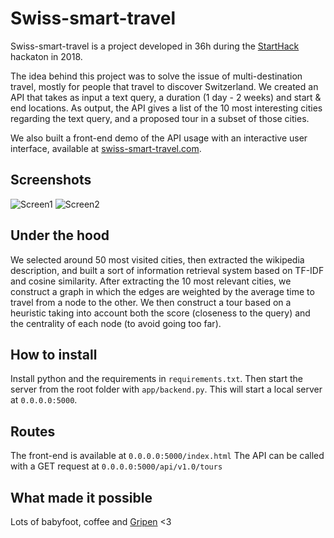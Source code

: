 # Swiss-smart-travel

Swiss-smart-travel is a project developed in 36h during the [StartHack](http://starthack.ch/) hackaton in 2018.

The idea behind this project was to solve the issue of multi-destination travel, mostly for people that travel to discover Switzerland.
We created an API that takes as input a text query, a duration (1 day - 2 weeks) and start & end locations. 
As output, the API gives a list of the 10 most interesting cities regarding the text query, and a proposed tour in a subset of those cities.

We also built a front-end demo of the API usage with an interactive user interface, available at [swiss-smart-travel.com](http://swiss-smart-travel.com/).

## Screenshots
![Screen1](https://i.imgur.com/VbZag2V.jpg)
![Screen2](https://i.imgur.com/84y1ziJ.jpg)

## Under the hood
We selected around 50 most visited cities, then extracted the wikipedia description, and built a sort of information retrieval system based on TF-IDF and cosine similarity. After extracting the 10 most relevant cities, we construct a graph in which the edges are weighted by the average time to travel from a node to the other. We then construct a tour based on a heuristic taking into account both the score (closeness to the query) and the centrality of each node (to avoid going too far).

## How to install
Install python and the requirements in `requirements.txt`. Then start the server from the root folder with `app/backend.py`. This will start a local server at `0.0.0.0:5000`.

## Routes
The front-end is available at `0.0.0.0:5000/index.html`
The API can be called with a GET request at `0.0.0.0:5000/api/v1.0/tours`

## What made it possible
Lots of babyfoot, coffee and [Gripen](https://www.farmy.ch/en/gripen-shot) <3
